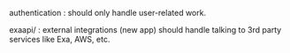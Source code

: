 authentication : should only handle user-related work.

exaapi/ : external integrations (new app) should handle talking to 3rd party services like Exa, AWS, etc.